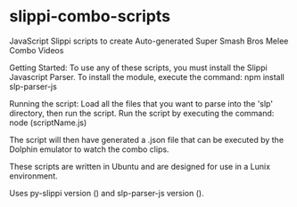 # slippi-combo-scripts
JavaScript Slippi scripts to create Auto-generated Super Smash Bros Melee Combo Videos

Getting Started:
To use any of these scripts, you must install the Slippi Javascript Parser. 
To install the module, execute the command:
    npm install slp-parser-js

Running the script:
Load all the files that you want to parse into the 'slp' directory, then run the script. 
Run the script by executing the command:
    node (scriptName.js)

The script will then have generated a .json file that can be executed by the Dolphin emulator to watch the combo clips.

These scripts are written in Ubuntu and are designed for use in a Lunix environment. 

Uses py-slippi version () and slp-parser-js version ().